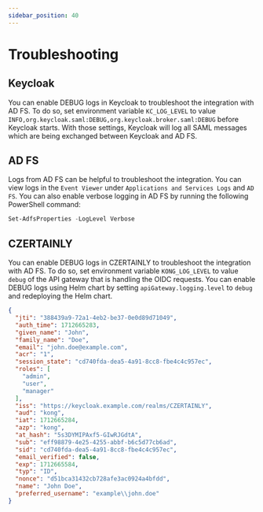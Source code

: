 ```yaml
---
sidebar_position: 40
---
```


# Troubleshooting

## Keycloak

You can enable DEBUG logs in Keycloak to troubleshoot the integration with AD FS. To do so, set environment variable `KC_LOG_LEVEL` to value `INFO,org.keycloak.saml:DEBUG,org.keycloak.broker.saml:DEBUG` before Keycloak starts. With those settings, Keycloak will log all SAML messages which are being exchanged between Keycloak and AD FS.

## AD FS

Logs from AD FS can be helpful to troubleshoot the integration. You can view logs in the `Event Viewer` under `Applications and Services Logs` and `AD FS`. You can also enable verbose logging in AD FS by running the following PowerShell command:

```powershell
Set-AdfsProperties -LogLevel Verbose
```

## CZERTAINLY

You can enable DEBUG logs in CZERTAINLY to troubleshoot the integration with AD FS. To do so, set environment variable `KONG_LOG_LEVEL` to value `debug` of the API gateway that is handling the OIDC requests. You can enable DEBUG logs using Helm chart by setting `apiGateway.logging.level` to `debug` and redeploying the Helm chart.

```JSON
{
  "jti": "388439a9-72a1-4eb2-be37-0e0d89d71049",
  "auth_time": 1712665283,
  "given_name": "John",
  "family_name": "Doe",
  "email": "john.doe@example.com",
  "acr": "1",
  "session_state": "cd740fda-dea5-4a91-8cc8-fbe4c4c957ec",
  "roles": [
    "admin",
    "user",
    "manager"
  ],
  "iss": "https://keycloak.example.com/realms/CZERTAINLY",
  "aud": "kong",
  "iat": 1712665284,
  "azp": "kong",
  "at_hash": "5s3DYMIPAxf5-GIwRJGdtA",
  "sub": "eff98879-4e25-4255-abbf-b6c5d77cb6ad",
  "sid": "cd740fda-dea5-4a91-8cc8-fbe4c4c957ec",
  "email_verified": false,
  "exp": 1712665584,
  "typ": "ID",
  "nonce": "d51bca31432cb728afe3ac0924a4bfdd",
  "name": "John Doe",
  "preferred_username": "example\\john.doe"
}
```
